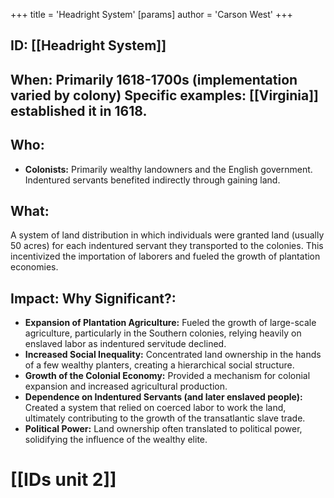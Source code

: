 +++
 title = 'Headright System'
[params]
	author = 'Carson West'
+++
## ID: [[Headright System]] 
## When: Primarily 1618-1700s (implementation varied by colony)  Specific examples:  [[Virginia]] established it in 1618.


## Who:
* **Colonists:** Primarily wealthy landowners and the English government.  Indentured servants benefited indirectly through gaining land.


## What:
A system of land distribution in which individuals were granted land (usually 50 acres) for each indentured servant they transported to the colonies.  This incentivized the importation of laborers and fueled the growth of plantation economies.


## Impact: Why Significant?:
* **Expansion of Plantation Agriculture:**  Fueled the growth of large-scale agriculture, particularly in the Southern colonies, relying heavily on enslaved labor as indentured servitude declined.
* **Increased Social Inequality:** Concentrated land ownership in the hands of a few wealthy planters, creating a hierarchical social structure.
* **Growth of the Colonial Economy:**  Provided a mechanism for colonial expansion and increased agricultural production.
* **Dependence on Indentured Servants (and later enslaved people):**  Created a system that relied on coerced labor to work the land, ultimately contributing to the growth of the transatlantic slave trade.
* **Political Power:** Land ownership often translated to political power, solidifying the influence of the wealthy elite.


# [[IDs unit 2]]
